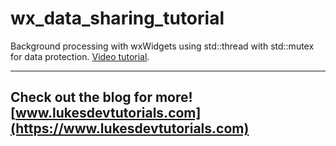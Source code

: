 # wx_data_sharing_tutorial

Background processing with wxWidgets using std::thread with std::mutex for data protection. [Video tutorial](https://www.youtube.com/watch?v=_B1jhS6wSb4).

---
Check out the blog for more! [www.lukesdevtutorials.com](https://www.lukesdevtutorials.com)
---
